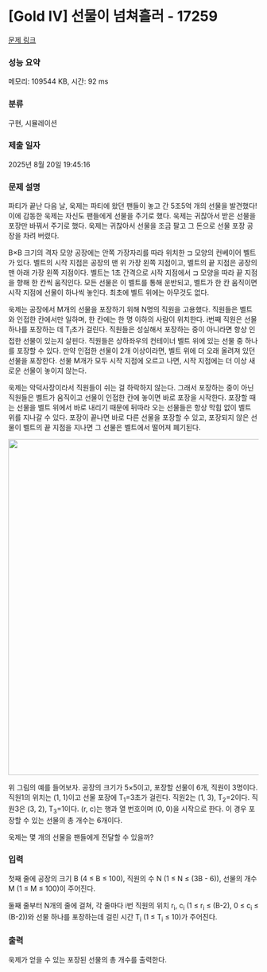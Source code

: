 # [Gold IV] 선물이 넘쳐흘러 - 17259 

[문제 링크](https://www.acmicpc.net/problem/17259) 

### 성능 요약

메모리: 109544 KB, 시간: 92 ms

### 분류

구현, 시뮬레이션

### 제출 일자

2025년 8월 20일 19:45:16

### 문제 설명

<p>파티가 끝난 다음 날, 욱제는 파티에 왔던 팬들이 놓고 간 5조5억 개의 선물을 발견했다! 이에 감동한 욱제는 자신도 팬들에게 선물을 주기로 했다. 욱제는 귀찮아서 받은 선물을 포장만 바꿔서 주기로 했다. 욱제는 귀찮아서 선물을 조금 팔고 그 돈으로 선물 포장 공장을 차려 버렸다.</p>

<p>B×B 크기의 격자 모양 공장에는 안쪽 가장자리를 따라 위치한 ⊐ 모양의 컨베이어 벨트가 있다. 벨트의 시작 지점은 공장의 맨 위 가장 왼쪽 지점이고, 벨트의 끝 지점은 공장의 맨 아래 가장 왼쪽 지점이다. 벨트는 1초 간격으로 시작 지점에서 ⊐ 모양을 따라 끝 지점을 향해 한 칸씩 움직인다. 모든 선물은 이 벨트를 통해 운반되고, 벨트가 한 칸 움직이면 시작 지점에 선물이 하나씩 놓인다. 최초에 벨트 위에는 아무것도 없다.</p>

<p>욱제는 공장에서 M개의 선물을 포장하기 위해 N명의 직원을 고용했다. 직원들은 벨트와 인접한 칸에서만 일하며, 한 칸에는 한 명 이하의 사람이 위치한다. i번째 직원은 선물 하나를 포장하는 데 T<sub>i</sub>초가 걸린다. 직원들은 성실해서 포장하는 중이 아니라면 항상 인접한 선물이 있는지 살핀다. 직원들은 상하좌우의 컨테이너 벨트 위에 있는 선물 중 하나를 포장할 수 있다. 만약 인접한 선물이 2개 이상이라면, 벨트 위에 더 오래 올려져 있던 선물을 포장한다. 선물 M개가 모두 시작 지점에 오르고 나면, 시작 지점에는 더 이상 새로운 선물이 놓이지 않는다.</p>

<p>욱제는 악덕사장이라서 직원들이 쉬는 걸 하락하지 않는다. 그래서 포장하는 중이 아닌 직원들은 벨트가 움직이고 선물이 인접한 칸에 놓이면 바로 포장을 시작한다. 포장할 때는 선물을 벨트 위에서 바로 내리기 때문에 뒤따라 오는 선물들은 항상 막힘 없이 벨트 위를 지나갈 수 있다. 포장이 끝나면 바로 다른 선물을 포장할 수 있고, 포장되지 않은 선물이 벨트의 끝 지점을 지나면 그 선물은 벨트에서 떨어져 폐기된다.</p>

<p style="text-align: center;"><img alt="" src="https://upload.acmicpc.net/8e471427-e6e7-45be-ab58-73f926ac11a4/-/preview/" style="width: 900px; height: 675px;"></p>

<p>위 그림의 예를 들어보자. 공장의 크기가 5×5이고, 포장할 선물이 6개, 직원이 3명이다. 직원1의 위치는 (1, 1)이고 선물 포장에 T<sub>1</sub>=3초가 걸린다. 직원2는 (1, 3), T<sub>2</sub>=2이다. 직원3은 (3, 2), T<sub>3</sub>=1이다. (r, c)는 행과 열 번호이며 (0, 0)을 시작으로 한다. 이 경우 포장할 수 있는 선물의 총 개수는 6개이다.</p>

<p>욱제는 몇 개의 선물을 팬들에게 전달할 수 있을까?</p>

### 입력 

 <p>첫째 줄에 공장의 크기 B (4 ≤ B ≤ 100), 직원의 수 N (1 ≤ N ≤ <meta charset="utf-8">(3B - 6)), 선물의 개수 M (1 ≤ M ≤ 100)이 주어진다.</p>

<p>둘째 줄부터 N개의 줄에 걸쳐, 각 줄마다 i번 직원의 위치 r<sub>i</sub>, c<sub>i</sub> (1 ≤ r<sub>i</sub> ≤ (B-2), 0 ≤ c<sub>i</sub> ≤ (B-2))와 선물 하나를 포장하는데 걸린 시간 T<sub>i</sub> (1 ≤ T<sub>i</sub> ≤ 10)가 주어진다.</p>

### 출력 

 <p>욱제가 얻을 수 있는 포장된 선물의 총 개수를 출력한다.</p>

